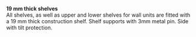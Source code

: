 __19 mm thick shelves__  
All shelves, as well as upper and lower shelves for wall units are fitted with
a 19 mm thick construction shelf. Shelf supports with 3mm metal pin. Side with
tilt protection.
